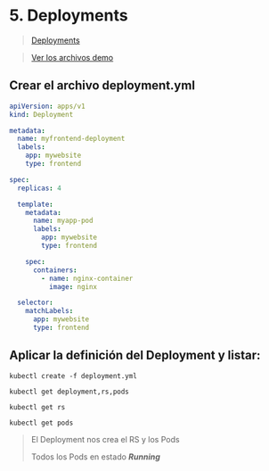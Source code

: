 # 5. Deployments <!-- omit in TOC -->

> [Deployments](https://kubernetes.io/docs/concepts/workloads/controllers/deployment/)

> [Ver los archivos demo](./kubelabs-files-demo)

## Crear el archivo deployment.yml

```yml
apiVersion: apps/v1
kind: Deployment

metadata:
  name: myfrontend-deployment
  labels:
    app: mywebsite
    type: frontend

spec:
  replicas: 4

  template:
    metadata:
      name: myapp-pod
      labels:
        app: mywebsite
        type: frontend

    spec:
      containers:
        - name: nginx-container
          image: nginx

  selector:
    matchLabels:
      app: mywebsite
      type: frontend
```

## Aplicar la definición del Deployment y listar:
```vim
kubectl create -f deployment.yml
```

```vim
kubectl get deployment,rs,pods

kubectl get rs

kubectl get pods
```

> El Deployment nos crea el RS y los Pods
>
> Todos los Pods en estado ***Running***
